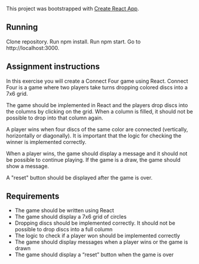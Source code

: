 This project was bootstrapped with [Create React App](https://github.com/facebook/create-react-app).

## Running
Clone repository.
Run npm install.
Run npm start.
Go to http://localhost:3000.

## Assignment instructions
In this exercise you will create a Connect Four game using React. Connect Four is a game where two players take turns dropping colored discs into a 7x6 grid.<br/>

The game should be implemented in React and the players drop discs into the columns by clicking on the grid. When a column is filled, it should not be possible to drop into that column again. <br/>

A player wins when four discs of the same color are connected (vertically, horizontally or diagonally). It is important that the logic for checking the winner is implemented correctly.<br/>

When a player wins, the game should display a message and it should not be possible to continue playing. If the game is a draw, the game should show a message.<br/>

A "reset" button should be displayed after the game is over.

## Requirements
<ul>
  <li>The game should be written using React</li>
  <li>The game should display a 7x6 grid of circles</li>
  <li>Dropping discs should be implemented correctly. It should not be possible to drop discs into a full column</li>
  <li>The logic to check if a player won should be implemented correctly</li>
  <li>The game should display messages when a player wins or the game is drawn</li>
  <li>The game should display a “reset” button when the game is over</li>
</ul>
